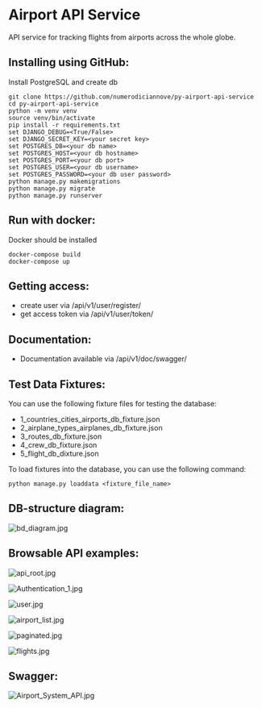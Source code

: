 # Airport API Service

API service for tracking flights from airports across the whole globe.

## Installing using GitHub:

Install PostgreSQL and create db

```shell
git clone https://github.com/numerodiciannove/py-airport-api-service
cd py-airport-api-service
python -m venv venv
source venv/bin/activate
pip install -r requirements.txt
set DJANGO_DEBUG=<True/False>
set DJANGO_SECRET_KEY=<your secret key>
set POSTGRES_DB=<your db name>
set POSTGRES_HOST=<your db hostname>
set POSTGRES_PORT=<your db port>
set POSTGRES_USER=<your db username>
set POSTGRES_PASSWORD=<your db user password>
python manage.py makemigrations
python manage.py migrate
python manage.py runserver
```

## Run with docker:

Docker should be installed

```shell
docker-compose build
docker-compose up
```

## Getting access:

- create user via /api/v1/user/register/
- get access token via /api/v1/user/token/

## Documentation:

- Documentation available via /api/v1/doc/swagger/

## Test Data Fixtures:

You can use the following fixture files for testing the database:

- 1_countries_cities_airports_db_fixture.json
- 2_airplane_types_airplanes_db_fixture.json
- 3_routes_db_fixture.json
- 4_crew_db_fixture.json
- 5_flight_db_dixture.json

To load fixtures into the database, you can use the following command:

```shell
python manage.py loaddata <fixture_file_name>
```

## DB-structure diagram:

![bd_diagram.jpg](github_imgs%2Fbd_diagram.jpg)

## Browsable API examples:

![api_root.jpg](github_imgs%2Fapi_root.jpg)

![Authentication_1.jpg](github_imgs%2FAuthentication_1.jpg)

![user.jpg](github_imgs%2Fuser.jpg)

![airport_list.jpg](github_imgs%2Fairport_list.jpg)

![paginated.jpg](github_imgs%2Fpaginated.jpg)

![flights.jpg](github_imgs%2Fflights.jpg)

## Swagger:

![Airport_System_API.jpg](github_imgs%2FAirport_System_API.jpg)
